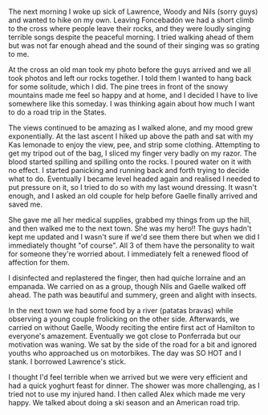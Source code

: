 The next morning I woke up sick of Lawrence, Woody and Nils (sorry guys) and wanted to hike on my own. Leaving Foncebadón we had a short climb to the cross where people leave their rocks, and they were loudly singing terrible songs despite the peaceful morning. I tried walking ahead of them but was not far enough ahead and the sound of their singing was so grating to me.

At the cross an old man took my photo before the guys arrived and we all took photos and left our rocks together. I told them I wanted to hang back for some solitude, which I did. The pine trees in front of the snowy mountains made me feel so happy and at home, and I decided I have to live somewhere like this someday. I was thinking again about how much I want to do a road trip in the States.

The views continued to be amazing as I walked alone, and my mood grew exponentially. At the last ascent I hiked up above the path and sat with my Kas lemonade to enjoy the view, pee, and strip some clothing. Attempting to get my tripod out of the bag, I sliced my finger very badly on my razor. The blood started spilling and spilling onto the rocks. I poured water on it with no effect. I started panicking and running back and forth trying to decide what to do. Eventually I became level headed again and realised I needed to put pressure on it, so I tried to do so with my last wound dressing. It wasn't enough, and I asked an old couple for help before Gaelle finally arrived and saved me.

She gave me all her medical supplies, grabbed my things from up the hill, and then walked me to the next town. She was my hero!! The guys hadn't kept me updated and I wasn't sure if we'd see them there but when we did I immediately thought "of course". All 3 of them have the personality to wait for someone they're worried about. I immediately felt a renewed flood of affection for them.

I disinfected and replastered the finger, then had quiche lorraine and an empanada. We carried on as a group, though Nils and Gaelle walked off ahead. The path was beautiful and summery, green and alight with insects.

In the next town we had some food by a river (patatas bravas) while observing a young couple frolicking on the other side. Afterwards, we carried on without Gaelle, Woody reciting the entire first act of Hamilton to everyone's amazement. Eventually we got close to Ponferrada but our motivation was waning. We sat by the side of the road for a bit and ignored youths who approached us on motorbikes. The day was SO HOT and I stank. I borrowed Lawrence's stick.

I thought I'd feel terrible when we arrived but we were very efficient and had a quick yoghurt feast for dinner. The shower was more challenging, as I tried not to use my injured hand. I then called Alex which made me very happy. We talked about doing a ski season and an American road trip.

